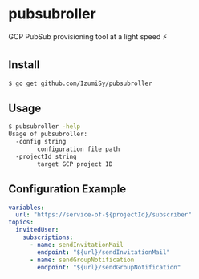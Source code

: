 # pubsubroller

GCP PubSub provisioning tool at a light speed :zap:

## Install
```bash
$ go get github.com/IzumiSy/pubsubroller
```

## Usage
```bash
$ pubsubroller -help
Usage of pubsubroller:
  -config string
    	configuration file path
  -projectId string
    	target GCP project ID
```

## Configuration Example
```yaml
variables:
  url: "https://service-of-${projectId}/subscriber"
topics:
  invitedUser:
    subscriptions:
      - name: sendInvitationMail
        endpoint: "${url}/sendInvitationMail"
      - name: sendGroupNotification
        endpoint: "${url}/sendGroupNotification"
```
